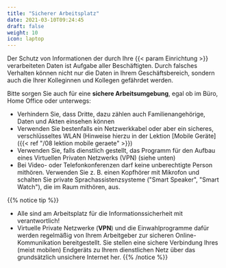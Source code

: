 ```yaml
---
title: "Sicherer Arbeitsplatz"
date: 2021-03-10T09:24:45
draft: false
weight: 10
icon: laptop
---
```

Der Schutz von Informationen der durch Ihre {{< param Einrichtung >}} verarbeiteten Daten ist Aufgabe aller Beschäftigten. Durch falsches Verhalten können nicht nur die Daten in Ihrem Geschäftsbereich, sondern auch die Ihrer Kolleginnen und Kollegen gefährdet werden.

Bitte sorgen Sie auch für eine **sichere Arbeitsumgebung**, egal ob im Büro, Home Office oder unterwegs:
- Verhindern Sie, dass Dritte, dazu zählen auch Familienangehörige, Daten und Akten einsehen können
- Verwenden Sie bestenfalls ein Netzwerkkabel oder aber ein sicheres, verschlüsseltes WLAN (Hinweise hierzu in der Lektion [Mobile Geräte]({{< ref "/08 lektion mobile geraete" >}})
- Verwenden Sie, falls dienstlich gestellt, das Programm für den Aufbau eines Virtuellen Privaten Netzwerks (VPN) (siehe unten)
- Bei Video- oder Telefonkonferenzen darf keine unberechtigte Person mithören. Verwenden Sie z. B. einen Kopfhörer mit Mikrofon und schalten Sie private Sprachassistenzsysteme ("Smart Speaker", "Smart Watch"), die im Raum mithören, aus.

{{% notice tip %}}
- Alle sind am Arbeitsplatz für die Informationssicherheit mit verantwortlich!
- Virtuelle Private Netzwerke (**VPN**) und die Einwahlprogramme dafür werden regelmäßig von Ihrem Arbeitgeber zur sicheren Online-Kommunikation bereitgestellt. Sie stellen eine sichere Verbindung Ihres (meist mobilen) Endgeräts zu Ihrem dienstlichen Netz über das grundsätzlich unsichere Internet her.
{{% /notice %}}
